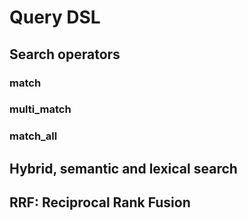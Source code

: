 # Query DSL

## Search operators

### match

### multi_match

### match_all

## Hybrid, semantic and lexical search

## RRF: Reciprocal Rank Fusion